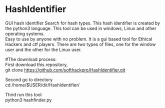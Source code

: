 # HashIdentifier


GUI hash identifier Search for hash types. This hash identifier is created by the python3 language. This tool can be used in windows, Linux and other operating systems.
<br>
Easy to use by anyone with no problem. It is a gui based tool for Ethical Hackers and ctf players. There are two types of files, one for the window user and the other for the Linux user.

#The download process:<br>
First download this repository,<br>
git clone https://github.com/softhackpro/HashIdentifier.git
<br>

Second go to directory<br>
cd /home/$USER/dir<name>/HashIdentifier/
<br>

Third run this tool <br>
python3 hashfinder.py
